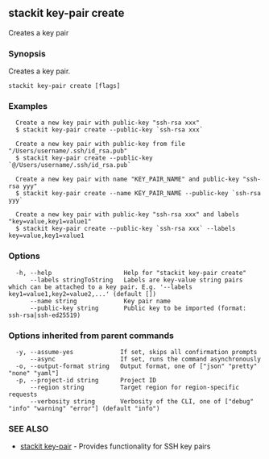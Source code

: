 ## stackit key-pair create

Creates a key pair

### Synopsis

Creates a key pair.

```
stackit key-pair create [flags]
```

### Examples

```
  Create a new key pair with public-key "ssh-rsa xxx"
  $ stackit key-pair create --public-key `ssh-rsa xxx`

  Create a new key pair with public-key from file "/Users/username/.ssh/id_rsa.pub"
  $ stackit key-pair create --public-key `@/Users/username/.ssh/id_rsa.pub`

  Create a new key pair with name "KEY_PAIR_NAME" and public-key "ssh-rsa yyy"
  $ stackit key-pair create --name KEY_PAIR_NAME --public-key `ssh-rsa yyy`

  Create a new key pair with public-key "ssh-rsa xxx" and labels "key=value,key1=value1"
  $ stackit key-pair create --public-key `ssh-rsa xxx` --labels key=value,key1=value1
```

### Options

```
  -h, --help                    Help for "stackit key-pair create"
      --labels stringToString   Labels are key-value string pairs which can be attached to a key pair. E.g. '--labels key1=value1,key2=value2,...' (default [])
      --name string             Key pair name
      --public-key string       Public key to be imported (format: ssh-rsa|ssh-ed25519)
```

### Options inherited from parent commands

```
  -y, --assume-yes             If set, skips all confirmation prompts
      --async                  If set, runs the command asynchronously
  -o, --output-format string   Output format, one of ["json" "pretty" "none" "yaml"]
  -p, --project-id string      Project ID
      --region string          Target region for region-specific requests
      --verbosity string       Verbosity of the CLI, one of ["debug" "info" "warning" "error"] (default "info")
```

### SEE ALSO

* [stackit key-pair](./stackit_key-pair.md)	 - Provides functionality for SSH key pairs

